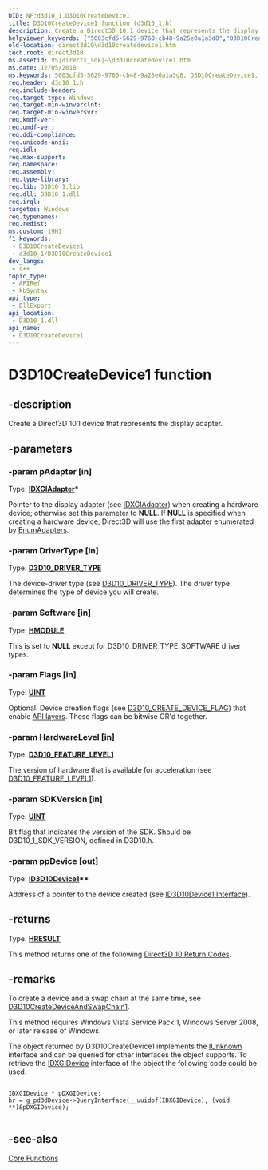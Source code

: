 ```yaml
---
UID: NF:d3d10_1.D3D10CreateDevice1
title: D3D10CreateDevice1 function (d3d10_1.h)
description: Create a Direct3D 10.1 device that represents the display adapter.
helpviewer_keywords: ["5003cfd5-5629-9760-cb48-9a25e0a1a3d8","D3D10CreateDevice1","D3D10CreateDevice1 function [Direct3D 10]","d3d10_1/D3D10CreateDevice1","direct3d10.d3d10createdevice1"]
old-location: direct3d10\d3d10createdevice1.htm
tech.root: direct3d10
ms.assetid: VS|directx_sdk|~\d3d10createdevice1.htm
ms.date: 12/05/2018
ms.keywords: 5003cfd5-5629-9760-cb48-9a25e0a1a3d8, D3D10CreateDevice1, D3D10CreateDevice1 function [Direct3D 10], d3d10_1/D3D10CreateDevice1, direct3d10.d3d10createdevice1
req.header: d3d10_1.h
req.include-header: 
req.target-type: Windows
req.target-min-winverclnt: 
req.target-min-winversvr: 
req.kmdf-ver: 
req.umdf-ver: 
req.ddi-compliance: 
req.unicode-ansi: 
req.idl: 
req.max-support: 
req.namespace: 
req.assembly: 
req.type-library: 
req.lib: D3D10_1.lib
req.dll: D3D10_1.dll
req.irql: 
targetos: Windows
req.typenames: 
req.redist: 
ms.custom: 19H1
f1_keywords:
 - D3D10CreateDevice1
 - d3d10_1/D3D10CreateDevice1
dev_langs:
 - c++
topic_type:
 - APIRef
 - kbSyntax
api_type:
 - DllExport
api_location:
 - D3D10_1.dll
api_name:
 - D3D10CreateDevice1
---
```


# D3D10CreateDevice1 function


## -description

Create a Direct3D 10.1 device that represents the display adapter.

## -parameters

### -param pAdapter [in]

Type: <b><a href="https://docs.microsoft.com/windows/desktop/api/dxgi/nn-dxgi-idxgiadapter">IDXGIAdapter</a>*</b>

Pointer to the display adapter (see <a href="https://docs.microsoft.com/windows/desktop/api/dxgi/nn-dxgi-idxgiadapter">IDXGIAdapter</a>) when creating a hardware device; otherwise set this parameter to 
        <b>NULL</b>. If <b>NULL</b> is specified when creating a hardware device, Direct3D will use the first adapter enumerated 
        by <a href="https://docs.microsoft.com/windows/desktop/api/dxgi/nf-dxgi-idxgifactory-enumadapters">EnumAdapters</a>.

### -param DriverType [in]

Type: <b><a href="https://docs.microsoft.com/windows/desktop/api/d3d10misc/ne-d3d10misc-d3d10_driver_type">D3D10_DRIVER_TYPE</a></b>

The device-driver type (see <a href="https://docs.microsoft.com/windows/desktop/api/d3d10misc/ne-d3d10misc-d3d10_driver_type">D3D10_DRIVER_TYPE</a>). The driver type determines the type of device you will create.

### -param Software [in]

Type: <b><a href="https://docs.microsoft.com/windows/desktop/WinProg/windows-data-types">HMODULE</a></b>

This is set to <b>NULL</b> except for D3D10_DRIVER_TYPE_SOFTWARE driver types.

### -param Flags [in]

Type: <b><a href="https://docs.microsoft.com/windows/desktop/WinProg/windows-data-types">UINT</a></b>

Optional. Device creation flags (see <a href="https://docs.microsoft.com/windows/desktop/api/d3d10/ne-d3d10-d3d10_create_device_flag">D3D10_CREATE_DEVICE_FLAG</a>) that 
        enable <a href="https://docs.microsoft.com/windows/desktop/direct3d10/d3d10-graphics-programming-guide-api-features-layers">API layers</a>. These flags can be bitwise OR'd together.

### -param HardwareLevel [in]

Type: <b><a href="https://docs.microsoft.com/windows/desktop/api/d3d10_1/ne-d3d10_1-d3d10_feature_level1">D3D10_FEATURE_LEVEL1</a></b>

The version of hardware that is available for acceleration (see <a href="https://docs.microsoft.com/windows/desktop/api/d3d10_1/ne-d3d10_1-d3d10_feature_level1">D3D10_FEATURE_LEVEL1</a>).

### -param SDKVersion [in]

Type: <b><a href="https://docs.microsoft.com/windows/desktop/WinProg/windows-data-types">UINT</a></b>

Bit flag that indicates the version of the SDK. Should be D3D10_1_SDK_VERSION, defined in D3D10.h.

### -param ppDevice [out]

Type: <b><a href="https://docs.microsoft.com/windows/desktop/api/d3d10_1/nn-d3d10_1-id3d10device1">ID3D10Device1</a>**</b>

Address of a pointer to the device created (see <a href="https://docs.microsoft.com/windows/desktop/api/d3d10_1/nn-d3d10_1-id3d10device1">ID3D10Device1 Interface</a>).

## -returns

Type: <b><a href="/windows/win32/com/structure-of-com-error-codes">HRESULT</a></b>

This method returns one of the following <a href="https://docs.microsoft.com/windows/desktop/direct3d10/d3d10-graphics-reference-returnvalues">Direct3D 10 Return Codes</a>.

## -remarks

To create a device and a swap chain at the same time, see <a href="https://docs.microsoft.com/windows/desktop/api/d3d10_1/nf-d3d10_1-d3d10createdeviceandswapchain1">D3D10CreateDeviceAndSwapChain1</a>.

This method requires Windows Vista Service Pack 1, Windows Server 2008, or later release of Windows.

The object returned by D3D10CreateDevice1 implements the <a href="https://docs.microsoft.com/windows/desktop/api/unknwn/nn-unknwn-iunknown">IUnknown</a> interface 
      and can be queried for other 
      interfaces the object supports. To retrieve the <a href="https://docs.microsoft.com/windows/desktop/api/dxgi/nn-dxgi-idxgidevice">IDXGIDevice</a>  interface of the object the following code could be used.


```

IDXGIDevice * pDXGIDevice;
hr = g_pd3dDevice->QueryInterface(__uuidof(IDXGIDevice), (void **)&pDXGIDevice);
      
```

## -see-also

<a href="https://docs.microsoft.com/windows/desktop/direct3d10/d3d10-graphics-reference-d3d10-core-functions">Core Functions</a>

